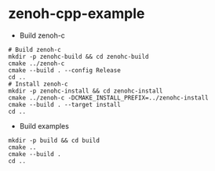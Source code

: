 # zenoh-cpp-example

* Build zenoh-c

```shell
# Build zenoh-c
mkdir -p zenohc-build && cd zenohc-build 
cmake ../zenoh-c
cmake --build . --config Release
cd ..
# Install zenoh-c
mkdir -p zenohc-install && cd zenohc-install
cmake ../zenoh-c -DCMAKE_INSTALL_PREFIX=../zenohc-install
cmake --build . --target install
cd ..
```

* Build examples

```shell
mkdir -p build && cd build
cmake ..
cmake --build .
cd ..
```
